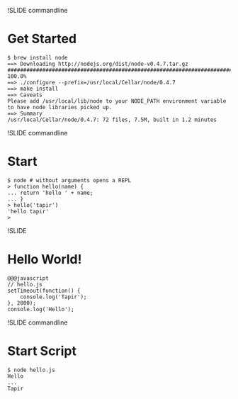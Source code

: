 !SLIDE commandline

# Get Started

    $ brew install node
    ==> Downloading http://nodejs.org/dist/node-v0.4.7.tar.gz
    ######################################################################## 100.0%
    ==> ./configure --prefix=/usr/local/Cellar/node/0.4.7
    ==> make install
    ==> Caveats
    Please add /usr/local/lib/node to your NODE_PATH environment variable to have node libraries picked up.
    ==> Summary
    /usr/local/Cellar/node/0.4.7: 72 files, 7.5M, built in 1.2 minutes

!SLIDE commandline
# Start

    $ node # without arguments opens a REPL
    > function hello(name) {
    ... return 'hello ' + name;
    ... }
    > hello('tapir')
    'hello tapir'
    > 


!SLIDE
# Hello World!

    @@@javascript
    // hello.js
    setTimeout(function() {
        console.log('Tapir');
    }, 2000);
    console.log('Hello');

!SLIDE commandline
# Start Script

    $ node hello.js
    Hello
    ...
    Tapir



